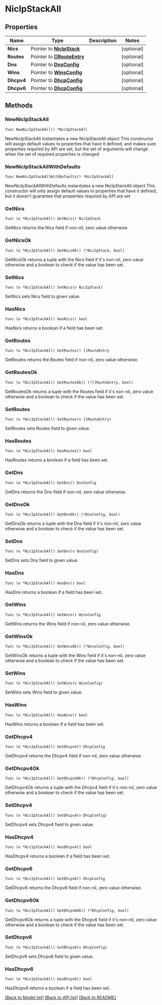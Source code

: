 # NicIpStackAll

## Properties

Name | Type | Description | Notes
------------ | ------------- | ------------- | -------------
**Nics** | Pointer to [**NicIpStack**](NicIpStack.md) |  | [optional]
**Routes** | Pointer to [**[]RouteEntry**](RouteEntry.md) |  | [optional]
**Dns** | Pointer to [**DnsConfig**](DnsConfig.md) |  | [optional]
**Wins** | Pointer to [**WinsConfig**](WinsConfig.md) |  | [optional]
**Dhcpv4** | Pointer to [**DhcpConfig**](DhcpConfig.md) |  | [optional]
**Dhcpv6** | Pointer to [**DhcpConfig**](DhcpConfig.md) |  | [optional]

## Methods

### NewNicIpStackAll

`func NewNicIpStackAll() *NicIpStackAll`

NewNicIpStackAll instantiates a new NicIpStackAll object
This constructor will assign default values to properties that have it defined,
and makes sure properties required by API are set, but the set of arguments
will change when the set of required properties is changed

### NewNicIpStackAllWithDefaults

`func NewNicIpStackAllWithDefaults() *NicIpStackAll`

NewNicIpStackAllWithDefaults instantiates a new NicIpStackAll object
This constructor will only assign default values to properties that have it defined,
but it doesn't guarantee that properties required by API are set

### GetNics

`func (o *NicIpStackAll) GetNics() NicIpStack`

GetNics returns the Nics field if non-nil, zero value otherwise.

### GetNicsOk

`func (o *NicIpStackAll) GetNicsOk() (*NicIpStack, bool)`

GetNicsOk returns a tuple with the Nics field if it's non-nil, zero value otherwise
and a boolean to check if the value has been set.

### SetNics

`func (o *NicIpStackAll) SetNics(v NicIpStack)`

SetNics sets Nics field to given value.

### HasNics

`func (o *NicIpStackAll) HasNics() bool`

HasNics returns a boolean if a field has been set.

### GetRoutes

`func (o *NicIpStackAll) GetRoutes() []RouteEntry`

GetRoutes returns the Routes field if non-nil, zero value otherwise.

### GetRoutesOk

`func (o *NicIpStackAll) GetRoutesOk() (*[]RouteEntry, bool)`

GetRoutesOk returns a tuple with the Routes field if it's non-nil, zero value otherwise
and a boolean to check if the value has been set.

### SetRoutes

`func (o *NicIpStackAll) SetRoutes(v []RouteEntry)`

SetRoutes sets Routes field to given value.

### HasRoutes

`func (o *NicIpStackAll) HasRoutes() bool`

HasRoutes returns a boolean if a field has been set.

### GetDns

`func (o *NicIpStackAll) GetDns() DnsConfig`

GetDns returns the Dns field if non-nil, zero value otherwise.

### GetDnsOk

`func (o *NicIpStackAll) GetDnsOk() (*DnsConfig, bool)`

GetDnsOk returns a tuple with the Dns field if it's non-nil, zero value otherwise
and a boolean to check if the value has been set.

### SetDns

`func (o *NicIpStackAll) SetDns(v DnsConfig)`

SetDns sets Dns field to given value.

### HasDns

`func (o *NicIpStackAll) HasDns() bool`

HasDns returns a boolean if a field has been set.

### GetWins

`func (o *NicIpStackAll) GetWins() WinsConfig`

GetWins returns the Wins field if non-nil, zero value otherwise.

### GetWinsOk

`func (o *NicIpStackAll) GetWinsOk() (*WinsConfig, bool)`

GetWinsOk returns a tuple with the Wins field if it's non-nil, zero value otherwise
and a boolean to check if the value has been set.

### SetWins

`func (o *NicIpStackAll) SetWins(v WinsConfig)`

SetWins sets Wins field to given value.

### HasWins

`func (o *NicIpStackAll) HasWins() bool`

HasWins returns a boolean if a field has been set.

### GetDhcpv4

`func (o *NicIpStackAll) GetDhcpv4() DhcpConfig`

GetDhcpv4 returns the Dhcpv4 field if non-nil, zero value otherwise.

### GetDhcpv4Ok

`func (o *NicIpStackAll) GetDhcpv4Ok() (*DhcpConfig, bool)`

GetDhcpv4Ok returns a tuple with the Dhcpv4 field if it's non-nil, zero value otherwise
and a boolean to check if the value has been set.

### SetDhcpv4

`func (o *NicIpStackAll) SetDhcpv4(v DhcpConfig)`

SetDhcpv4 sets Dhcpv4 field to given value.

### HasDhcpv4

`func (o *NicIpStackAll) HasDhcpv4() bool`

HasDhcpv4 returns a boolean if a field has been set.

### GetDhcpv6

`func (o *NicIpStackAll) GetDhcpv6() DhcpConfig`

GetDhcpv6 returns the Dhcpv6 field if non-nil, zero value otherwise.

### GetDhcpv6Ok

`func (o *NicIpStackAll) GetDhcpv6Ok() (*DhcpConfig, bool)`

GetDhcpv6Ok returns a tuple with the Dhcpv6 field if it's non-nil, zero value otherwise
and a boolean to check if the value has been set.

### SetDhcpv6

`func (o *NicIpStackAll) SetDhcpv6(v DhcpConfig)`

SetDhcpv6 sets Dhcpv6 field to given value.

### HasDhcpv6

`func (o *NicIpStackAll) HasDhcpv6() bool`

HasDhcpv6 returns a boolean if a field has been set.

[[Back to Model list]](../README.md#documentation-for-models) [[Back to API list]](../README.md#documentation-for-api-endpoints) [[Back to README]](../README.md)
